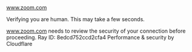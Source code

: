www.zoom.com

Verifying you are human. This may take a few seconds.

www.zoom.com needs to review the security of your connection before proceeding.
Ray ID: 8edcd752ccd2cfa4
Performance & security by Cloudflare